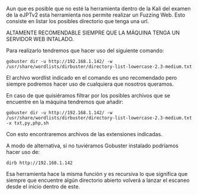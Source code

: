 Aun que es posible que no esté la herramienta dentro de la Kali del examen de la eJPTv2 esta herramienta nos permite realizar un Fuzzing Web. Esto consiste en listar los posibles directorio que tenga una url.

ALTAMENTE RECOMENDABLE SIEMPRE QUE LA MÁQUINA TENGA UN SERVIDOR WEB INTALADO.

Para realizarlo tendremos que hacer uso del siguiente comando:

````
gobuster dir -u http://192.168.1.142/ -w /usr/share/wordlists/dirbuster/directory-list-lowercase-2.3-medium.txt
`````

El archivo wordlist indicado en el comando es uno recomendado pero siempre podremos hacer uso de cualquiera que nosotros queramos.

En caso de que quisiéramos filtrar por los posibles archivos que se encuentre en la máquina tendremos que añadir:

````
gobuster dir -u http://192.168.1.142/ -w /usr/share/wordlists/dirbuster/directory-list-lowercase-2.3-medium.txt -x txt,py,php,sh
`````

Con esto encontraremos archivos de las extensiones indicadas.

A modo de alternativa, si no tuviéramos Gobuster instalado podríamos hacer uso de:

````
dirb http://192.168.1.142
`````

Esa herramienta hace la misma función y es recursiva lo que significa que siempre que encuentre algún directorio abierto volverá a lanzar el escaneo desde el inicio dentro de este.